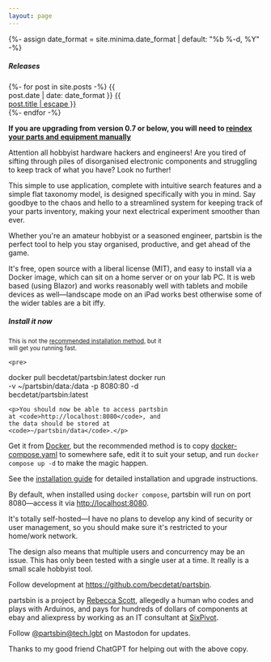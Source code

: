 ```yaml
---
layout: page
---
```


{%- assign date_format = site.minima.date_format | default: "%b %-d, %Y" -%}

<aside class="well pull-right" style="width: 15rem">
    <h5>Releases</h5>
    <p>
        {%- for post in site.posts -%}
            <span class="post-meta">{{ post.date | date: date_format }}</span>
            <a href="{{ post.url | relative_url }}">
                {{ post.title | escape }}
            </a><br/>
        {%- endfor -%}   
    </p>
</aside>

**If you are upgrading from version 0.7 or below, you will need to [reindex your parts and equipment manually](/posts/2023-04-30-release-0.8)**

Attention all hobbyist hardware hackers and engineers! Are you tired of sifting through piles of disorganised electronic components and struggling to keep track of what you have? Look no further!

This simple to use application, complete with intuitive search features and a simple flat taxonomy model, is designed specifically with you in mind. Say goodbye to the chaos and hello to a streamlined system for keeping track of your parts inventory, making your next electrical experiment smoother than ever.

Whether you're an amateur hobbyist or a seasoned engineer, partsbin is the perfect tool to help you stay organised, productive, and get ahead of the game.

It's free, open source with a liberal license (MIT), and easy to install via a Docker image, which can sit on a home server or on your lab PC. It is web based (using Blazor) and works reasonably well with tablets and mobile devices as well—landscape mode on an iPad works best otherwise some of the wider tables are a bit iffy.

<aside class="well pull-right" style="width:20rem">
    <h5>Install it now</h5>
    <p><small>This is not the <a href="/installation-guide">recommended installation method</a>, but it will get you running fast.</small></p>

    <pre>
docker pull becdetat/partsbin:latest
docker run -v ~/partsbin/data:/data -p 8080:80 -d becdetat/partsbin:latest</pre>

    <p>You should now be able to access partsbin at <code>http://localhost:8080</code>, and the data should be stored at <code>~/partsbin/data</code>.</p>
</aside>

Get it from [Docker](https://hub.docker.com/repository/docker/becdetat/partsbin), but the recommended method is to copy [docker-compose.yaml](https://github.com/becdetat/partsbin/blob/main/docker-compose.yaml) to somewhere safe, edit it to suit your setup, and run `docker compose up -d` to make the magic happen.

See the [installation guide](/installation-guide) for detailed installation and upgrade instructions.

By default, when installed using `docker compose`, partsbin will run on port 8080—access it via [http://localhost:8080](http://localhost:8080).

It's totally self-hosted—I have no plans to develop any kind of security or user management, so you should make sure it's restricted to your home/work network.

The design also means that multiple users and concurrency may be an issue. This has only been tested with a single user at a time. It really is a small scale hobbyist tool.

Follow development at <https://github.com/becdetat/partsbin>.

partsbin is a project by [Rebecca Scott](https://becdetat.com), allegedly a human who codes and plays with Arduinos, and pays for hundreds of dollars of components at ebay and aliexpress by working as an IT consultant at [SixPivot](https://sixpivot.com.au).

Follow <a rel="me" href="https://tech.lgbt/@partsbin">@partsbin@tech.lgbt</a> on Mastodon for updates.

Thanks to my good friend ChatGPT for helping out with the above copy.

